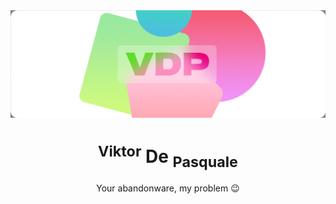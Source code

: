 <img src="art/profile-bg.png" align="center" />
<h1 align="center"><sup>Viktor</sup> De <sub>Pasquale</sub></h1>
<p align="center">Your abandonware, my problem 😉</p>
